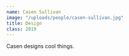 ```yaml
---
name: Casen Sullivan
image: "/uploads/people/casen-sullivan.jpg"
title: Design
class: 2019
---
```


Casen designs cool things.
